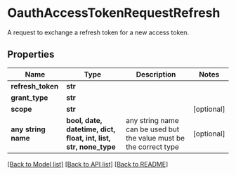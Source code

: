# OauthAccessTokenRequestRefresh

A request to exchange a refresh token for a new access token.

## Properties
Name | Type | Description | Notes
------------ | ------------- | ------------- | -------------
**refresh_token** | **str** |  | 
**grant_type** | **str** |  | 
**scope** | **str** |  | [optional] 
**any string name** | **bool, date, datetime, dict, float, int, list, str, none_type** | any string name can be used but the value must be the correct type | [optional]

[[Back to Model list]](../README.md#documentation-for-models) [[Back to API list]](../README.md#documentation-for-api-endpoints) [[Back to README]](../README.md)


